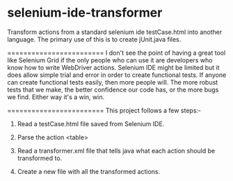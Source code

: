 selenium-ide-transformer
========================

Transform actions from a standard selenium ide testCase.html into another language.  The primary use of this is to create jUnit.java files.


========================
I don't see the point of having a great tool like Selenium Grid if the only people who can use it are developers who know how to write WebDriver actions.
Selenium IDE might be limited but it does allow simple trial and error in order to create functional tests.  If anyone can create functional tests easily, then more people will.  The more robust tests that we make, the better confidence our code has, or the more bugs we find.  Either way it's a win, win.


========================
This project follows a few steps:-

1) Read a testCase.html file saved from Selenium IDE.

2) Parse the action &lt;table&gt;

3) Read a transformer.xml file that tells java what each action should be transformed to.

4) Create a new file with all the transformed actions.

